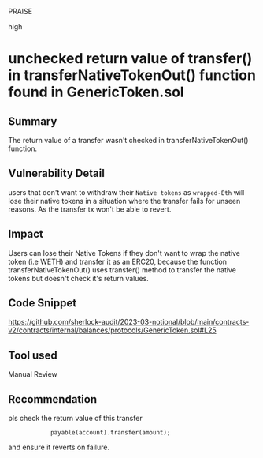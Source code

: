 PRAISE

high

# unchecked return value of transfer() in transferNativeTokenOut() function found in GenericToken.sol

## Summary
The return value of a transfer wasn't checked in transferNativeTokenOut() function. 

## Vulnerability Detail
users that don't want to withdraw their `Native tokens` as `wrapped-Eth` will lose their native tokens in a situation where the transfer fails for unseen reasons. As the transfer tx won't be able to revert.

## Impact
Users can lose their Native Tokens if they don't want to wrap the native token (i.e WETH) and transfer it as an ERC20, because the function transferNativeTokenOut() uses transfer() method to transfer the native tokens but doesn't check it's return values.

## Code Snippet
https://github.com/sherlock-audit/2023-03-notional/blob/main/contracts-v2/contracts/internal/balances/protocols/GenericToken.sol#L25
## Tool used

Manual Review

## Recommendation
pls check the return value of this transfer 
```solidity
            payable(account).transfer(amount);
```
and ensure it reverts on failure.
